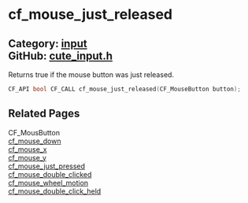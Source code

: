 [](../header.md ':include')

# cf_mouse_just_released

Category: [input](/api_reference?id=input)  
GitHub: [cute_input.h](https://github.com/RandyGaul/cute_framework/blob/master/include/cute_input.h)  
---

Returns true if the mouse button was just released.

```cpp
CF_API bool CF_CALL cf_mouse_just_released(CF_MouseButton button);
```

## Related Pages

CF_MousButton  
[cf_mouse_down](/input/cf_mouse_down.md)  
[cf_mouse_x](/input/cf_mouse_x.md)  
[cf_mouse_y](/input/cf_mouse_y.md)  
[cf_mouse_just_pressed](/input/cf_mouse_just_pressed.md)  
[cf_mouse_double_clicked](/input/cf_mouse_double_clicked.md)  
[cf_mouse_wheel_motion](/input/cf_mouse_wheel_motion.md)  
[cf_mouse_double_click_held](/input/cf_mouse_double_click_held.md)  
